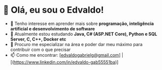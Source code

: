 # 👋 Olá, eu sou o Edvaldo!  

- 👀 Tenho interesse em aprender mais sobre **programação, inteligência artificial e desenvolvimento de software**  
- 🌱 Atualmente estou estudando **Java, C# (ASP.NET Core), Python e SQL Server, C, C++, Docker etc**  
- 💞️ Procuro me especializar na área e poder dar meu máximo para contribuir com o que precisar  
- 📫 Como me encontrar: [edvaldogabrielg@gmail.com] | [(https://www.linkedin.com/in/edvaldo-gab55551ba)]  
